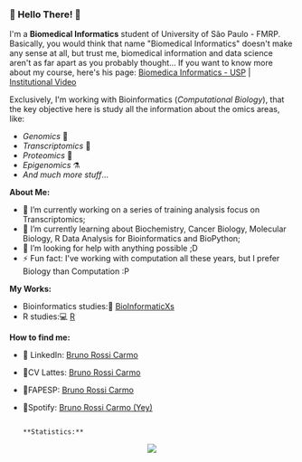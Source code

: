 ### 🙌 Hello There! 🙌

I'm a **Biomedical Informatics** student of University of São Paulo - FMRP. Basically, you would think that name "Biomedical Informatics" doesn't make any sense at all, but trust me, biomedical information and data science aren't as far apart as you probably thought...
If you want to know more about my course, here's his page: [Biomedica Informatics - USP](https://ibm.fmrp.usp.br/) | [Institutional Video](https://www.youtube.com/watch?v=zpGVfwBcSn0)

Exclusively, I'm working with Bioinformatics (*Computational Biology*), that the key objective here is study all the information about the omics areas, like:
- *Genomics* 🧬
- *Transcriptomics* 🧪
- *Proteomics* 🔬
- *Epigenomics* ⚗️
- *And much more stuff*...

**About Me:**
- 🔭 I’m currently working on a series of training analysis focus on Transcriptomics;
- 🌱 I’m currently learning about Biochemistry, Cancer Biology, Molecular Biology, R Data Analysis for Bioinformatics and BioPython;
- 🤔 I’m looking for help with anything possible ;D
- ⚡ Fun fact: I've working with computation all these years, but I prefer Biology than Computation  :P 

**My Works:**
- Bioinformatics studies:🧬 [BioInformaticXs](https://github.com/BrunoRossiCarmo/BioInformaticXs)
- R studies:💻 [R](https://github.com/BrunoRossiCarmo/R-Language-Study-Case-)

**How to find me:**
- 🤵 LinkedIn: [Bruno Rossi Carmo](https://www.linkedin.com/in/bruno-rossi-carmo/) 
- 🧬CV Lattes: [Bruno Rossi Carmo](http://lattes.cnpq.br/7125433562405599)
- 🧪FAPESP:    [Bruno Rossi Carmo](https://bv.fapesp.br/pt/pesquisador/705436/bruno-rossi-carmo/)
- 🎵Spotify:   [Bruno Rossi Carmo (Yey)](https://open.spotify.com/user/skaykan)

                                                                                **Statistics:**

<div align=center>
  <a href="https://github.com/anuraghazra/convoychat">
    <img src="https://github-readme-stats.vercel.app/api/top-langs/?username=BrunoRossiCarmo&layout=compact&theme=radical"/>
  </a>
</div>
